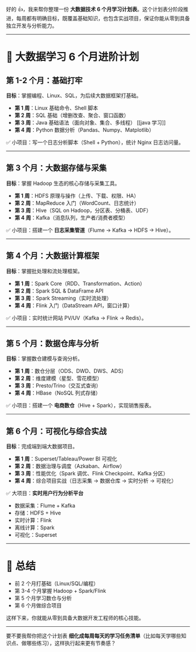 好的 👍，我来帮你整理一份 **大数据技术 6 个月学习计划表**。这个计划表分阶段推进，每周都有明确目标，既覆盖基础知识，也包含实战项目，保证你能从零到具备独立开发与分析能力。

---

# 📅 大数据学习 6 个月进阶计划

## 第 1-2 个月：基础打牢

**目标**：掌握编程、Linux、SQL，为后续大数据框架打基础。

- **第 1 周**：Linux 基础命令、Shell 脚本
- **第 2 周**：SQL 基础（增删改查、聚合、窗口函数）
- **第 3 周**：Java 基础语法（面向对象、集合、多线程）
   [[java 学习]]
- **第 4 周**：Python 数据分析（Pandas、Numpy、Matplotlib）

✅ 小项目：写一个日志分析脚本（Shell + Python），统计 Nginx 日志访问量。

---

## 第 3 个月：大数据存储与采集

**目标**：掌握 Hadoop 生态的核心存储与采集工具。

- **第 1 周**：HDFS 原理与操作（上传、下载、权限、HA）
- **第 2 周**：MapReduce 入门（WordCount、日志统计）
- **第 3 周**：Hive（SQL on Hadoop，分区表、分桶表、UDF）
- **第 4 周**：Kafka（消息队列，生产者/消费者模型）

✅ 小项目：搭建一个 **日志采集管道**（Flume → Kafka → HDFS → Hive）。

---

## 第 4 个月：大数据计算框架

**目标**：掌握批处理和流处理框架。

- **第 1 周**：Spark Core（RDD、Transformation、Action）
- **第 2 周**：Spark SQL & DataFrame API
- **第 3 周**：Spark Streaming（实时流处理）
- **第 4 周**：Flink 入门（DataStream API，窗口计算）

✅ 小项目：实时统计网站 PV/UV（Kafka → Flink → Redis）。

---

## 第 5 个月：数据仓库与分析

**目标**：掌握数仓建模与查询分析。

- **第 1 周**：数仓分层（ODS、DWD、DWS、ADS）
- **第 2 周**：维度建模（星型、雪花模型）
- **第 3 周**：Presto/Trino（交互式查询）
- **第 4 周**：HBase（NoSQL 列式存储）

✅ 小项目：搭建一个 **电商数仓**（Hive + Spark），实现销售报表。

---

## 第 6 个月：可视化与综合实战

**目标**：完成端到端大数据项目。

- **第 1 周**：Superset/Tableau/Power BI 可视化
- **第 2 周**：数据治理与调度（Azkaban、Airflow）
- **第 3 周**：性能优化（Spark 调优、Flink Checkpoint、Kafka 分区）
- **第 4 周**：综合项目实战（日志采集 → 数据仓库 → 实时分析 → 可视化）

✅ 大项目：**实时用户行为分析平台**

- 数据采集：Flume + Kafka
- 存储：HDFS + Hive
- 实时计算：Flink
- 离线计算：Spark
- 可视化：Superset

---

# 🎯 总结

- 前 2 个月打基础（Linux/SQL/编程）
- 第 3-4 个月掌握 Hadoop + Spark/Flink
- 第 5 个月学习数仓与分析
- 第 6 个月做综合项目

这样下来，你就能从零到具备大数据开发工程师的核心技能。

---

要不要我帮你把这个计划表 **细化成每周每天的学习任务清单**（比如每天学哪些知识点、做哪些练习），这样执行起来更有节奏感？